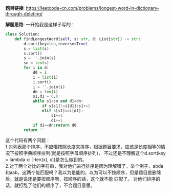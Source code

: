 **题目链接**:
https://leetcode-cn.com/problems/longest-word-in-dictionary-through-deleting/

**解题思路**:
一开始我是这样子写的：

```python
class Solution:
    def findLongestWord(self, s: str, d: List[str]) -> str:
        d.sort(key=len,reverse=True)
        s = list(s)
        s.sort()
        s = ''.join(s)
        sn = len(s)
        for i in d:
            d0 = i
            i = list(i)
            i.sort()
            i = ''.join(i)
            dn = len(i)
            s1,d1 = 0,0
            while s1<sn and d1<dn:
                if s[s1]!=i[d1]:s1+=1
                elif s[s1]==i[d1]:
                    s1+=1
                    d1+=1
            if d1==dn:return d0
        return ''

```
这个代码有两个问题：  
1.对列表那个排序，不应噶按照长度来排序，根据题目要求，应该是长度相等的情况下按照字典顺序排列(就是按照字母顺序排列)， 不过还是不理解这个d.sort(key = lambda x: [-len(x), x])是怎么做到的。  
2.对于两个对比的字符串，我对他们进行排序是因为理解错了，举个例子，abda和aab，这两个能匹配吗？我以为是能的，以为可以不按顺序，但是题目是删除后，就是说还是要按顺序啊，按顺序的话，这个就不能 匹配了。
对他们排序的话，就打乱了他们的顺序了，不合题目意思。
